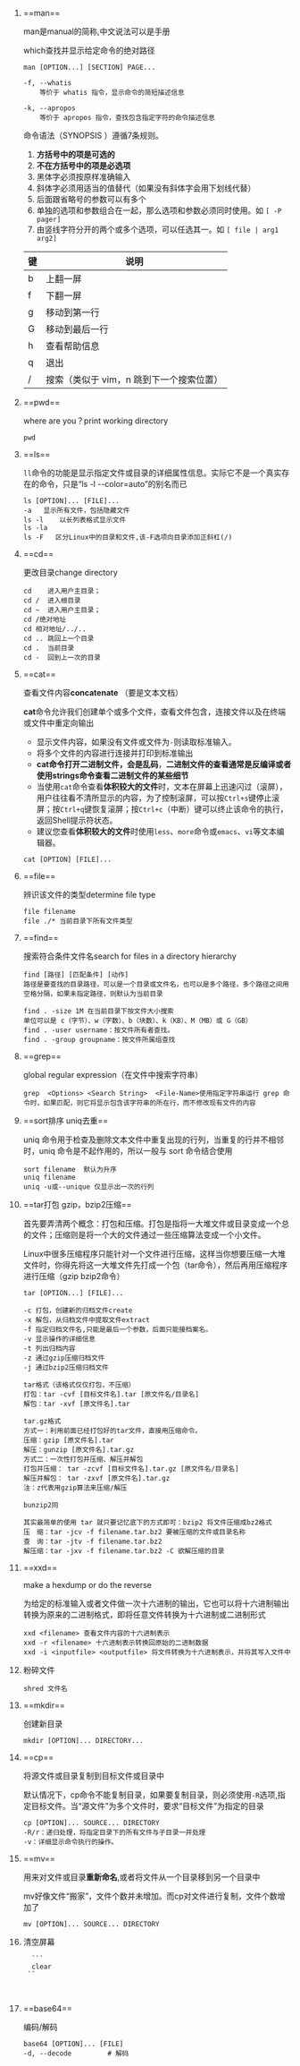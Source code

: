 1. ==man==

   man是manual的简称,中文说法可以是手册

   which查找并显示给定命令的绝对路径

   ```
   man [OPTION...] [SECTION] PAGE...
    
   -f, --whatis
       等价于 whatis 指令，显示命令的简短描述信息
   
   -k, --apropos
       等价于 apropos 指令，查找包含指定字符的命令描述信息
   ```

   命令语法（SYNOPSIS ）遵循7条规则。

   1. **方括号中的项是可选的**
   2. **不在方括号中的项是必选项**
   3. 黑体字必须按原样准确输入
   4. 斜体字必须用适当的值替代（如果没有斜体字会用下划线代替）
   5. 后面跟省略号的参数可以有多个
   6. 单独的选项和参数组合在一起，那么选项和参数必须同时使用。如 `[ -P pager]`
   7. 由竖线字符分开的两个或多个选项，可以任选其一。如 `[ file | arg1 arg2]`

   | 键   | 说明                                     |
   | ---- | ---------------------------------------- |
   | b    | 上翻一屏                                 |
   | f    | 下翻一屏                                 |
   | g    | 移动到第一行                             |
   | G    | 移动到最后一行                           |
   | h    | 查看帮助信息                             |
   | q    | 退出                                     |
   | /    | 搜索（类似于 vim，n 跳到下一个搜索位置） |

   

2. ==pwd==

   where are you？print working directory

   ```
   pwd 
   ```

   

3. ==ls==

   `ll`命令的功能是显示指定文件或目录的详细属性信息。实际它不是一个真实存在的命令，只是“ls -l --color=auto”的别名而已

   ```
   ls [OPTION]... [FILE]...
   -a	显示所有文件，包括隐藏文件
   ls -l	以长列表格式显示文件
   ls -la
   ls -F   区分Linux中的目录和文件,该-F选项向目录添加正斜杠(/)
   ```

   

4. ==cd==

   更改目录change directory

   ```
   cd    进入用户主目录；
   cd /  进入根目录
   cd ~  进入用户主目录；
   cd /绝对地址 
   cd 相对地址/../..
   cd .. 跳回上一个目录
   cd .  当前目录
   cd -  回到上一次的目录
   ```

   

5. ==cat==

   查看文件内容**concatenate** （要是文本文档）

   **cat**命令允许我们创建单个或多个文件，查看文件包含，连接文件以及在终端或文件中重定向输出

   * 显示文件内容，如果没有文件或文件为`-`则读取标准输入。

   - 将多个文件的内容进行连接并打印到标准输出

   * **cat命令打开二进制文件，会是乱码**，**二进制文件的查看通常是反编译或者使用strings命令查看二进制文件的某些细节**
   * 当使用`cat`命令查看**体积较大的文件**时，文本在屏幕上迅速闪过（滚屏），用户往往看不清所显示的内容，为了控制滚屏，可以按`Ctrl+s`键停止滚屏；按`Ctrl+q`键恢复滚屏；按`Ctrl+c`（中断）键可以终止该命令的执行，返回Shell提示符状态。
   * 建议您查看**体积较大的文件**时使用`less`、`more`命令或`emacs`、`vi`等文本编辑器。

   ```
   cat [OPTION] [FILE]...
   ```

   

6. ==file==

   辨识该文件的类型determine file type

   ```
   file filename
   file ./* 当前目录下所有文件类型
   ```

   

7. ==find==

   搜索符合条件文件名search for files in a directory hierarchy

   ```
   find [路径] [匹配条件] [动作]
   路径是要查找的目录路径，可以是一个目录或文件名，也可以是多个路径，多个路径之间用空格分隔，如果未指定路径，则默认为当前目录
   
   find . -size 1M 在当前目录下按文件大小搜索
   单位可以是 c（字节）、w（字数）、b（块数）、k（KB）、M（MB）或 G（GB）
   find . -user username：按文件所有者查找。
   find . -group groupname：按文件所属组查找
   ```

   

8. ==grep==

   global regular expression（在文件中搜索字符串）

   ```
   grep  <Options> <Search String>  <File-Name>使用指定字符串运行 grep 命令时，如果匹配，则它将显示包含该字符串的所在行，而不修改现有文件的内容
   ```

   

9. ==sort排序 uniq去重==

   uniq 命令用于检查及删除文本文件中重复出现的行列，当重复的行并不相邻时，uniq 命令是不起作用的，所以一般与 sort 命令结合使用

   ```
   sort filename  默认为升序
   uniq filename
   uniq -u或--unique 仅显示出一次的行列
   ```

   

10. ==tar打包 gzip，bzip2压缩==

    首先要弄清两个概念：打包和压缩。打包是指将一大堆文件或目录变成一个总的文件；压缩则是将一个大的文件通过一些压缩算法变成一个小文件。

    Linux中很多压缩程序只能针对一个文件进行压缩，这样当你想要压缩一大堆文件时，你得先将这一大堆文件先打成一个包（tar命令），然后再用压缩程序进行压缩（gzip bzip2命令）

    ```
    tar [OPTION...] [FILE]...
    
    -c 打包，创建新的归档文件create
    -x 解包，从归档文件中提取文件extract
    -f 指定归档文件名,只能是最后一个参数，后面只能接档案名。
    -v 显示操作的详细信息
    -t 列出归档内容
    -z 通过gzip压缩归档文件
    -j 通过bzip2压缩归档文件
    
    tar格式（该格式仅仅打包，不压缩）
    打包：tar -cvf [目标文件名].tar [原文件名/目录名]
    解包：tar -xvf [原文件名].tar
    
    tar.gz格式
    方式一：利用前面已经打包好的tar文件，直接用压缩命令。
    压缩：gzip [原文件名].tar
    解压：gunzip [原文件名].tar.gz
    方式二：一次性打包并压缩、解压并解包
    打包并压缩： tar -zcvf [目标文件名].tar.gz [原文件名/目录名]
    解压并解包： tar -zxvf [原文件名].tar.gz
    注：z代表用gzip算法来压缩/解压
    
    bunzip2同
    ```
    
    ```
    其实最简单的使用 tar 就只要记忆底下的方式即可：bzip2 将文件压缩成bz2格式
    压　缩：tar -jcv -f filename.tar.bz2 要被压缩的文件或目录名称
    查　询：tar -jtv -f filename.tar.bz2
    解压缩：tar -jxv -f filename.tar.bz2 -C 欲解压缩的目录
    ```
    
    

11. ==xxd==

    make a hexdump or do the reverse

    为给定的标准输入或者文件做一次十六进制的输出，它也可以将十六进制输出转换为原来的二进制格式，即将任意文件转换为十六进制或二进制形式

    ```
    xxd <filename> 查看文件内容的十六进制表示
    xxd -r <filename> 十六进制表示转换回原始的二进制数据
    xxd -i <inputfile> <outputfile> 将文件转换为十六进制表示，并将其写入文件中
    ```

    

12. 粉碎文件

    ```
    shred 文件名
    ```

13. ==mkdir==

    创建新目录

     ```
     mkdir [OPTION]... DIRECTORY...
     ```

    

14. ==cp==

    将源文件或目录复制到目标文件或目录中

    默认情况下，cp命令不能复制目录，如果要复制目录，则必须使用`-R`选项,指定目标文件。当“源文件”为多个文件时，要求“目标文件”为指定的目录

    ```
    cp [OPTION]... SOURCE... DIRECTORY
    -R/r：递归处理，将指定目录下的所有文件与子目录一并处理
    -v：详细显示命令执行的操作。
    ```

    

15. ==mv==

    用来对文件或目录**重新命名**,或者将文件从一个目录移到另一个目录中

    mv好像文件“搬家”，文件个数并未增加。而cp对文件进行复制，文件个数增加了

    ```
    mv [OPTION]... SOURCE... DIRECTORY
    ```

    

16. 清空屏幕

          ```
          clear
         ``

    ​     

17. ==base64==

    编码/解码

     ```
     base64 [OPTION]... [FILE]
     -d, --decode         # 解码
     ```

